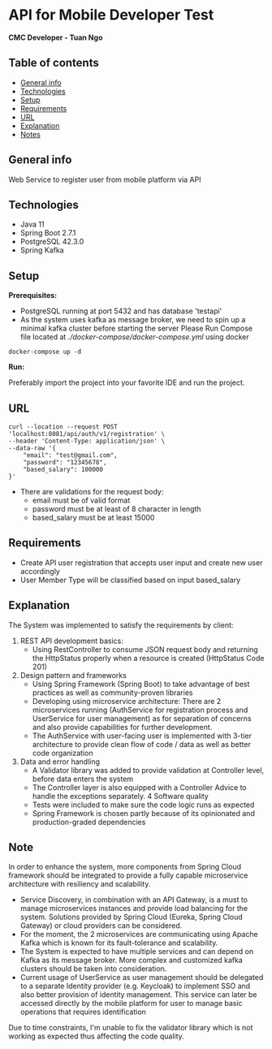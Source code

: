 # API for Mobile Developer Test

**CMC Developer - Tuan Ngo**

## Table of contents

* [General info](#general-info)
* [Technologies](#technologies)
* [Setup](#setup)
* [Requirements](#requirements)
* [URL](#url)
* [Explanation](#explanation)
* [Notes](#note)

## General info

Web Service to register user from mobile platform via API

## Technologies

* Java 11
* Spring Boot 2.7.1
* PostgreSQL 42.3.0
* Spring Kafka

## Setup

**Prerequisites:**

- PostgreSQL running at port 5432 and has database 'testapi'
- As the system uses kafka as message broker, we need to spin up a minimal kafka cluster before
  starting the server
  Please Run Compose file located at _./docker-compose/docker-compose.yml_ using docker

``````
docker-compose up -d
``````

**Run:**

Preferably import the project into your favorite IDE and run the project.

## URL

``````
curl --location --request POST 'localhost:8081/api/auth/v1/registration' \
--header 'Content-Type: application/json' \
--data-raw '{
    "email": "test@gmail.com",
    "password": "12345678",
    "based_salary": 100000
}'
``````

- There are validations for the request body:
    - email must be of valid format
    - password must be at least of 8 character in length
    - based_salary must be at least 15000

## Requirements

- Create API user registration that accepts user input and create new user accordingly
- User Member Type will be classified based on input based_salary

## Explanation

The System was implemented to satisfy the requirements by client:

1. REST API development basics:
    - Using RestController to consume JSON request body and returning the HttpStatus properly when a
      resource is created (HttpStatus Code 201)
2. Design pattern and frameworks
    - Using Spring Framework (Spring Boot) to take advantage of best practices as well as
      community-proven libraries
    - Developing using microservice architecture: There are 2 microservices running (AuthService for
      registration process and UserService for user management) as for separation of concerns and
      also provide capabilities for further development.
    - The AuthService with user-facing user is implemented with 3-tier architecture to provide clean
      flow of code / data as well as better code organization
3. Data and error handling
    - A Validator library was added to provide validation at Controller level, before data enters
      the system
    - The Controller layer is also equipped with a Controller Advice to handle the exceptions
      separately.
      4 Software quality
    - Tests were included to make sure the code logic runs as expected
    - Spring Framework is chosen partly because of its opinionated and production-graded
      dependencies

## Note

In order to enhance the system, more components from Spring Cloud framework should be integrated to
provide a fully capable microservice architecture with resiliency and scalability.

- Service Discovery, in combination with an API Gateway, is a must to manage microservices instances
  and provide load balancing for the system. Solutions provided by Spring Cloud (Eureka, Spring
  Cloud Gateway) or cloud providers can be considered.
- For the moment, the 2 microservices are communicating using Apache Kafka which is known for its
  fault-tolerance and scalability.
- The System is expected to have multiple services and can depend on Kafka as its message broker.
  More complex and customized kafka clusters should be taken into consideration.
- Current usage of UserService as user management should be delegated to a separate Identity
  provider (e.g. Keycloak) to implement SSO and also better provision of identity management. This
  service can later be accessed directly by the mobile platform for user to manage basic operations
  that requires identification

Due to time constraints, I'm unable to fix the validator library which is not working as expected
thus affecting the code quality.
